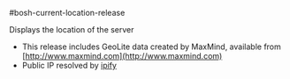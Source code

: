 #bosh-current-location-release

Displays the location of the server




- This release includes GeoLite data created by MaxMind, available from [http://www.maxmind.com](http://www.maxmind.com)
- Public IP resolved by [ipify](https://www.ipify.org/)
